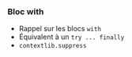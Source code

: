### Bloc with

* Rappel sur les blocs `with`
* Équivalent à un `try ... finally`
* `contextlib.suppress`
